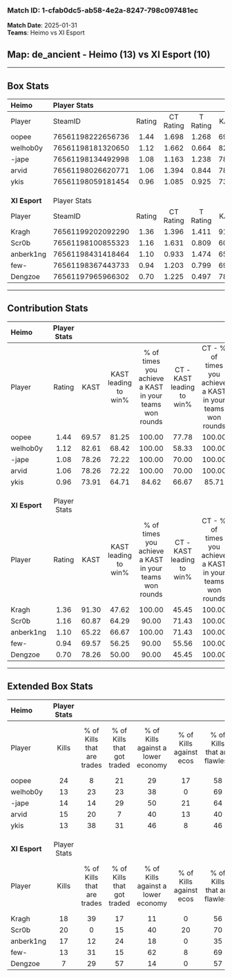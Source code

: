 ### Match ID: 1-cfab0dc5-ab58-4e2a-8247-798c097481ec  
**Match Date**: 2025-01-31  
**Teams**: Heimo vs XI Esport  

## **Map**: de_ancient - Heimo (13) vs XI Esport (10)  
---  

## Box Stats  

| **Heimo**     | Player Stats      |        |           |          |       |      |       |         |        |      |     |
| :- | :- | :-: | :-: | :-: | :-: | :-: | :-: | :-: | :-: | :-: | :-: |
| Player        | SteamID           | Rating | CT Rating | T Rating | KAST  | ADR  | Kills | Assists | Deaths | K/D  | HS% |
| oopee         | 76561198222656736 |  1.44  |   1.698   |  1.268   | 69.57 | 91.6 |  24   |    6    |   15   | 1.60 | 50  |
| welhob0y      | 76561198181320650 |  1.12  |   1.662   |  0.664   | 82.61 | 78.8 |  13   |    8    |   14   | 0.93 | 69  |
| -jape         | 76561198134492998 |  1.08  |   1.163   |  1.238   | 78.26 | 77.0 |  14   |   10    |   16   | 0.88 | 42  |
| arvid         | 76561198026620771 |  1.06  |   1.394   |  0.844   | 78.26 | 68.2 |  15   |    4    |   16   | 0.94 | 46  |
| ykis          | 76561198059181454 |  0.96  |   1.085   |  0.925   | 73.91 | 56.1 |  13   |    4    |   14   | 0.93 | 38  |
|               |                   |        |           |          |       |      |       |         |        |      |     |
|               |                   |        |           |          |       |      |       |         |        |      |     |
|               |                   |        |           |          |       |      |       |         |        |      |     |
| **XI Esport** | Player Stats      |        |           |          |       |      |       |         |        |      |     |
| Player        | SteamID           | Rating | CT Rating | T Rating | KAST  | ADR  | Kills | Assists | Deaths | K/D  | HS% |
| Kragh         | 76561199202092290 |  1.36  |   1.396   |  1.411   | 91.30 | 74.0 |  18   |    4    |   13   | 1.38 | 50  |
| Scr0b         | 76561198100855323 |  1.16  |   1.631   |  0.809   | 60.87 | 91.9 |  20   |    5    |   18   | 1.11 | 40  |
| anberk1ng     | 76561198431418464 |  1.10  |   0.933   |  1.474   | 65.22 | 92.2 |  17   |    5    |   17   | 1.00 | 58  |
| few-          | 76561198367443733 |  0.94  |   1.203   |  0.799   | 69.57 | 65.4 |  13   |    5    |   15   | 0.87 | 23  |
| Dengzoe       | 76561197965966302 |  0.70  |   1.225   |  0.497   | 78.26 | 46.3 |   7   |    7    |   16   | 0.44 | 28  |
---  

## Contribution Stats  

| **Heimo**     | Player Stats |       |                      |                                                        |                           |                                                             |                          |                                                            |
| :- | :-: | :-: | :-: | :-: | :-: | :-: | :-: | :-: |
| Player        |    Rating    | KAST  | KAST leading to win% | % of times you achieve a KAST in your teams won rounds | CT - KAST leading to win% | CT - % of times you achieve a KAST in your teams won rounds | T - KAST leading to win% | T - % of times you achieve a KAST in your teams won rounds |
| oopee         |     1.44     | 69.57 |        81.25         |                         100.00                         |           77.78           |                           100.00                            |          85.71           |                           100.00                           |
| welhob0y      |     1.12     | 82.61 |        68.42         |                         100.00                         |           58.33           |                           100.00                            |          85.71           |                           100.00                           |
| -jape         |     1.08     | 78.26 |        72.22         |                         100.00                         |           70.00           |                           100.00                            |          75.00           |                           100.00                           |
| arvid         |     1.06     | 78.26 |        72.22         |                         100.00                         |           70.00           |                           100.00                            |          75.00           |                           100.00                           |
| ykis          |     0.96     | 73.91 |        64.71         |                         84.62                          |           66.67           |                            85.71                            |          62.50           |                           83.33                            |
|               |              |       |                      |                                                        |                           |                                                             |                          |                                                            |
|               |              |       |                      |                                                        |                           |                                                             |                          |                                                            |
|               |              |       |                      |                                                        |                           |                                                             |                          |                                                            |
| **XI Esport** | Player Stats |       |                      |                                                        |                           |                                                             |                          |                                                            |
| Player        |    Rating    | KAST  | KAST leading to win% | % of times you achieve a KAST in your teams won rounds | CT - KAST leading to win% | CT - % of times you achieve a KAST in your teams won rounds | T - KAST leading to win% | T - % of times you achieve a KAST in your teams won rounds |
| Kragh         |     1.36     | 91.30 |        47.62         |                         100.00                         |           45.45           |                           100.00                            |          50.00           |                           100.00                           |
| Scr0b         |     1.16     | 60.87 |        64.29         |                         90.00                          |           71.43           |                           100.00                            |          57.14           |                           80.00                            |
| anberk1ng     |     1.10     | 65.22 |        66.67         |                         100.00                         |           71.43           |                           100.00                            |          62.50           |                           100.00                           |
| few-          |     0.94     | 69.57 |        56.25         |                         90.00                          |           55.56           |                           100.00                            |          57.14           |                           80.00                            |
| Dengzoe       |     0.70     | 78.26 |        50.00         |                         90.00                          |           45.45           |                           100.00                            |          57.14           |                           80.00                            |
---  

## Extended Box Stats  

| **Heimo**     | Player Stats |                            |                            |                                    |                         |                              |                                 |        |                             |                                     |                          |                               |                            |
| :- | :-: | :-: | :-: | :-: | :-: | :-: | :-: | :-: | :-: | :-: | :-: | :-: | :-: |
| Player        |    Kills     | % of Kills that are trades | % of Kills that got traded | % of Kills against a lower economy | % of Kills against ecos | % of Kills that are flawless | % of Kills that are close duels | Deaths | % of Deaths that get traded | % of Deaths against a lower economy | % of Deaths against ecos | % of Deaths that are flawless | % of Deaths that are close |
| oopee         |      24      |             8              |             21             |                 29                 |           17            |              58              |                4                |   15   |             20              |                 40                  |            13            |              67               |             7              |
| welhob0y      |      13      |             23             |             23             |                 38                 |            0            |              69              |                8                |   14   |             21              |                 29                  |            0             |              43               |             14             |
| -jape         |      14      |             14             |             29             |                 50                 |           21            |              64              |                0                |   16   |             31              |                 31                  |            6             |              56               |             6              |
| arvid         |      15      |             20             |             7              |                 40                 |           13            |              40              |               13                |   16   |             19              |                 25                  |            6             |              63               |             6              |
| ykis          |      13      |             38             |             31             |                 46                 |            8            |              46              |                0                |   14   |             14              |                 29                  |            0             |              64               |             7              |
|               |              |                            |                            |                                    |                         |                              |                                 |        |                             |                                     |                          |                               |                            |
|               |              |                            |                            |                                    |                         |                              |                                 |        |                             |                                     |                          |                               |                            |
|               |              |                            |                            |                                    |                         |                              |                                 |        |                             |                                     |                          |                               |                            |
| **XI Esport** | Player Stats |                            |                            |                                    |                         |                              |                                 |        |                             |                                     |                          |                               |                            |
| Player        |    Kills     | % of Kills that are trades | % of Kills that got traded | % of Kills against a lower economy | % of Kills against ecos | % of Kills that are flawless | % of Kills that are close duels | Deaths | % of Deaths that get traded | % of Deaths against a lower economy | % of Deaths against ecos | % of Deaths that are flawless | % of Deaths that are close |
| Kragh         |      18      |             39             |             17             |                 11                 |            0            |              56              |               11                |   13   |             15              |                 15                  |            0             |              54               |             0              |
| Scr0b         |      20      |             0              |             15             |                 40                 |           20            |              70              |                5                |   18   |             11              |                 17                  |            0             |              61               |             6              |
| anberk1ng     |      17      |             12             |             24             |                 18                 |            0            |              35              |                6                |   17   |             29              |                 18                  |            0             |              47               |             6              |
| few-          |      13      |             31             |             15             |                 62                 |            8            |              69              |                8                |   15   |             13              |                 20                  |            0             |              87               |             7              |
| Dengzoe       |      7       |             29             |             57             |                 14                 |            0            |              57              |               14                |   16   |             38              |                 25                  |            0             |              31               |             6              |

